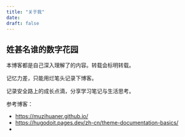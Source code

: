 ```yaml
---
title: "关于我"
date: 
draft: false
---
```


## 姓甚名谁的数字花园

本博客都是自己深入理解了的内容。转载会标明转载。

记忆力差，只能用烂笔头记录下博客。

记录安全路上的成长点滴，分享学习笔记与生活思考。


参考博客：
- https://muzihuaner.github.io/
- https://hugodoit.pages.dev/zh-cn/theme-documentation-basics/
- 
